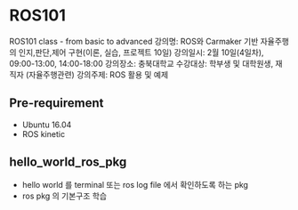 # ROS101
ROS101 class - from basic to advanced 
강의명: ROS와 Carmaker 기반 자율주행의 인지,판단,제어 구현(이론, 실습, 프로젝트 10일)​
강의일시: 2월 10일(4일차), 09:00-13:00, 14:00-18:00
강의장소: 충북대학교
수강대상: 학부생 및 대학원생, 재직자 (자율주행관련) 
강의주제: ROS 활용 및 예제

## Pre-requirement
- Ubuntu 16.04
- ROS kinetic

## hello_world_ros_pkg
- hello world 를 terminal 또는 ros log file 에서 확인하도록 하는 pkg
- ros pkg 의 기본구조 학습